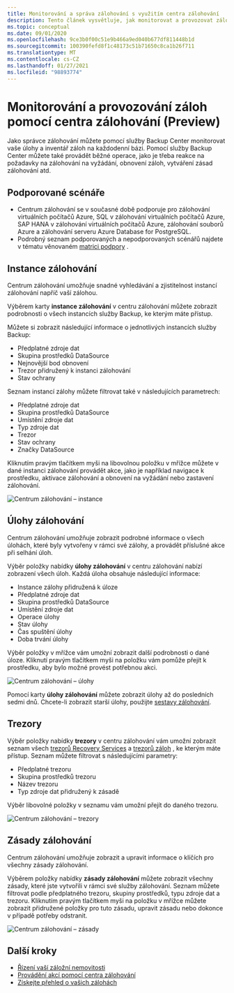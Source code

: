 ```yaml
---
title: Monitorování a správa zálohování s využitím centra zálohování
description: Tento článek vysvětluje, jak monitorovat a provozovat zálohy ve velkém měřítku pomocí centra zálohování.
ms.topic: conceptual
ms.date: 09/01/2020
ms.openlocfilehash: 9ce3b0f00c51e9b466a9ed040b677df811448b1d
ms.sourcegitcommit: 100390fefd8f1c48173c51b71650c8ca1b26f711
ms.translationtype: MT
ms.contentlocale: cs-CZ
ms.lasthandoff: 01/27/2021
ms.locfileid: "98893774"
---
```

# <a name="monitor-and-operate-backups-using-backup-center-preview"></a>Monitorování a provozování záloh pomocí centra zálohování (Preview)

Jako správce zálohování můžete pomocí služby Backup Center monitorovat vaše úlohy a inventář záloh na každodenní bázi. Pomocí služby Backup Center můžete také provádět běžné operace, jako je třeba reakce na požadavky na zálohování na vyžádání, obnovení záloh, vytváření zásad zálohování atd.

## <a name="supported-scenarios"></a>Podporované scénáře

* Centrum zálohování se v současné době podporuje pro zálohování virtuálních počítačů Azure, SQL v zálohování virtuálních počítačů Azure, SAP HANA v zálohování virtuálních počítačů Azure, zálohování souborů Azure a zálohování serveru Azure Database for PostgreSQL.
* Podrobný seznam podporovaných a nepodporovaných scénářů najdete v tématu věnovaném [matrici podpory](backup-center-support-matrix.md) .

## <a name="backup-instances"></a>Instance zálohování

Centrum zálohování umožňuje snadné vyhledávání a zjistitelnost instancí zálohování napříč vaší zálohou.

Výběrem karty **instance zálohování** v centru zálohování můžete zobrazit podrobnosti o všech instancích služby Backup, ke kterým máte přístup.

 Můžete si zobrazit následující informace o jednotlivých instancích služby Backup:

* Předplatné zdroje dat
* Skupina prostředků DataSource
* Nejnovější bod obnovení
* Trezor přidružený k instanci zálohování
* Stav ochrany

 Seznam instancí zálohy můžete filtrovat také v následujících parametrech:

* Předplatné zdroje dat
* Skupina prostředků DataSource
* Umístění zdroje dat
* Typ zdroje dat
* Trezor
* Stav ochrany
* Značky DataSource

Kliknutím pravým tlačítkem myši na libovolnou položku v mřížce můžete v dané instanci zálohování provádět akce, jako je například navigace k prostředku, aktivace zálohování a obnovení na vyžádání nebo zastavení zálohování.

![Centrum zálohování – instance](./media/backup-center-monitor-operate/backup-center-instances.png)

## <a name="backup-jobs"></a>Úlohy zálohování

Centrum zálohování umožňuje zobrazit podrobné informace o všech úlohách, které byly vytvořeny v rámci své zálohy, a provádět příslušné akce při selhání úloh.

Výběr položky nabídky **úlohy zálohování** v centru zálohování nabízí zobrazení všech úloh. Každá úloha obsahuje následující informace:

* Instance zálohy přidružená k úloze
* Předplatné zdroje dat
* Skupina prostředků DataSource
* Umístění zdroje dat
* Operace úlohy
* Stav úlohy
* Čas spuštění úlohy
* Doba trvání úlohy

Výběr položky v mřížce vám umožní zobrazit další podrobnosti o dané úloze. Kliknutí pravým tlačítkem myši na položku vám pomůže přejít k prostředku, aby bylo možné provést potřebnou akci.

![Centrum zálohování – úlohy](./media/backup-center-monitor-operate/backup-center-jobs.png)

Pomocí karty **úlohy zálohování** můžete zobrazit úlohy až do posledních sedmi dnů. Chcete-li zobrazit starší úlohy, použijte [sestavy zálohování](backup-center-obtain-insights.md).

## <a name="vaults"></a>Trezory

Výběr položky nabídky **trezory** v centru zálohování vám umožní zobrazit seznam všech [trezorů Recovery Services](backup-azure-recovery-services-vault-overview.md) a [trezorů záloh](backup-vault-overview.md) , ke kterým máte přístup. Seznam můžete filtrovat s následujícími parametry:

* Předplatné trezoru
* Skupina prostředků trezoru
* Název trezoru
* Typ zdroje dat přidružený k zásadě

Výběr libovolné položky v seznamu vám umožní přejít do daného trezoru.

![Centrum zálohování – trezory](./media/backup-center-monitor-operate/backup-center-vaults.png)

## <a name="backup-policies"></a>Zásady zálohování

Centrum zálohování umožňuje zobrazit a upravit informace o klíčích pro všechny zásady zálohování.

Výběrem položky nabídky **zásady zálohování** můžete zobrazit všechny zásady, které jste vytvořili v rámci své služby zálohování. Seznam můžete filtrovat podle předplatného trezoru, skupiny prostředků, typu zdroje dat a trezoru. Kliknutím pravým tlačítkem myši na položku v mřížce můžete zobrazit přidružené položky pro tuto zásadu, upravit zásadu nebo dokonce v případě potřeby odstranit.

![Centrum zálohování – zásady](./media/backup-center-monitor-operate/backup-center-policies.png)

## <a name="next-steps"></a>Další kroky

* [Řízení vaší záložní nemovitosti](backup-center-govern-environment.md)
* [Provádění akcí pomocí centra zálohování](backup-center-actions.md)
* [Získejte přehled o vašich zálohách](backup-center-obtain-insights.md)
